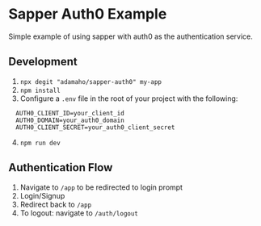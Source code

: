 # Sapper Auth0 Example

Simple example of using sapper with auth0 as the authentication service. 

## Development

1. `npx degit "adamaho/sapper-auth0" my-app`
2. `npm install`
3. Configure a `.env` file in the root of your project with the following:

```
  AUTH0_CLIENT_ID=your_client_id
  AUTH0_DOMAIN=your_auth0_domain
  AUTH0_CLIENT_SECRET=your_auth0_client_secret
```

4. `npm run dev`

## Authentication Flow
1. Navigate to `/app` to be redirected to login prompt
2. Login/Signup
3. Redirect back to `/app`
4. To logout: navigate to `/auth/logout`